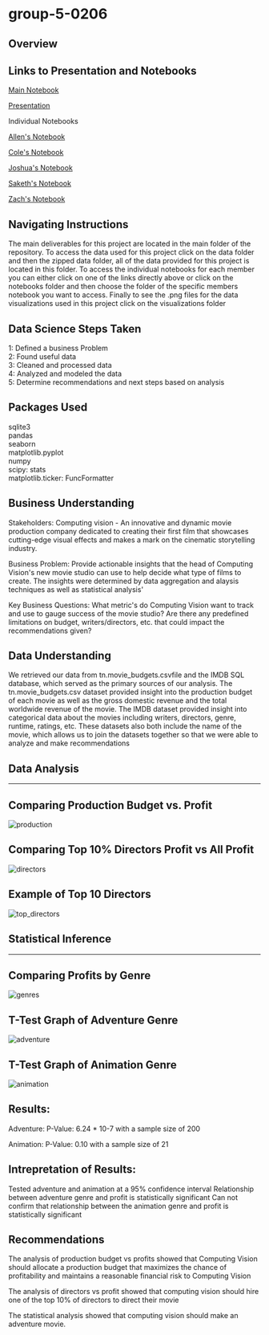 # group-5-0206
## Overview

## Links to Presentation and Notebooks
[Main Notebook](./CapstoneNotebook.ipynb)<br> 

[Presentation](./presentation.pdf)<br>

Individual Notebooks

[Allen's Notebook](./notebooks/allen/allen.ipynb) <br>

[Cole's Notebook](./notebooks/cole/cole.ipynb)<br>

[Joshua's Notebook](./notebooks/joshua/joshua.ipynb)<br>

[Saketh's Notebook](./notebooks/saketh/Saketh_Main.ipynb)<br>

[Zach's Notebook](./notebooks/zach-final.ipynb)<br>


## Navigating Instructions 
The main deliverables for this project are located in the main folder of the repository. To access the data used for this project click on the data folder and then the zipped data folder, all of the data provided for this project is located in this folder. To access the individual notebooks for each member you can either click on one of the links directly above or click on the notebooks folder and then choose the folder of the specific members notebook you want to access. Finally to see the .png files for the data visualizations used in this project click on the visualizations folder


## Data Science Steps Taken 
1: Defined a business Problem <br>
2: Found useful data <br>
3: Cleaned and processed data <br>
4: Analyzed and modeled the data <br>
5: Determine recommendations and next steps based on analysis <br>
    
## Packages Used 
sqlite3 <br> 
pandas <br>
seaborn <br>
matplotlib.pyplot <br>
numpy <br>
scipy: stats <br>
matplotlib.ticker: FuncFormatter <br>



## Business Understanding 
Stakeholders: Computing vision - An innovative and dynamic movie production company dedicated to creating their first film that showcases cutting-edge visual effects and makes a mark on the cinematic storytelling industry.

Business Problem: Provide actionable insights that the head of Computing Vision's new movie studio can use to help decide what type of films to create. The insights were determined by data aggregation and alaysis techniques as well as statistical analysis'
    
Key Business Questions: What metric's do Computing Vision want to track and use to gauge success of the movie studio? Are there any predefined limitations on budget, writers/directors, etc. that could impact the recommendations given?


## Data Understanding 
We retrieved our data from tn.movie_budgets.csvfile and the IMDB SQL database, which served as the primary sources of our analysis. The   tn.movie_budgets.csv dataset provided insight into the production budget of each movie as well as the gross domestic revenue and the total    worldwide revenue of the movie. The IMDB dataset provided insight into categorical data about the movies including writers, directors, genre, runtime, ratings, etc. These datasets also both include the name of the movie, which allows us to join the datasets together so that we were able to analyze and make recommendations
    
## Data Analysis
________________________
    
## Comparing Production Budget vs. Profit
![production](./Visualizations/download.png)

## Comparing Top 10% Directors Profit vs All Profit
![directors](./Visualizations/to50_dir.png)

## Example of Top 10 Directors
![top_directors](./Visualizations/top10_dir.png)


## Statistical Inference 
________________________________


## Comparing Profits by Genre 
![genres](./Visualizations/genres.png)

## T-Test Graph of Adventure Genre
![adventure](./Visualizations/AdvTtest.png)

## T-Test Graph of Animation Genre
![animation](./Visualizations/aniTtest.png)

## Results:
Adventure: P-Value: 6.24 * 10-7 with a sample size of 200

Animation: P-Value: 0.10 with a sample size of 21


## Intrepretation of Results:
Tested adventure and animation at a 95% confidence interval
Relationship between adventure genre and profit is statistically significant
Can not confirm that relationship between the animation genre and profit is statistically significant


## Recommendations

The analysis of production budget vs profits showed that Computing Vision should allocate a production budget that maximizes the chance of profitability and maintains a reasonable financial risk to Computing Vision

The analysis of directors vs profit showed that computing vision should hire one of the top 10% of directors to direct their movie 

The statistical analysis showed that computing vision should make an adventure movie. 











